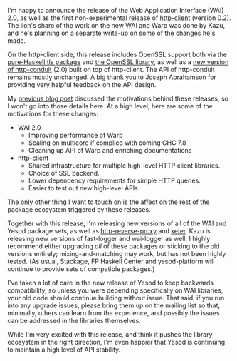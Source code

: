 I'm happy to announce the release of the Web Application Interface (WAI) 2.0,
as well as the first non-experimental release of
[http-client](http://hackage.haskell.org/package/http-client) (version 0.2).
The lion's share of the work on the new WAI and Warp was done by Kazu, and he's
planning on a separate write-up on some of the changes he's made.

On the http-client side, this release includes OpenSSL support both via the
[pure-Haskell tls package](http://hackage.haskell.org/package/http-client-tls)
and [the OpenSSL
library](http://hackage.haskell.org/package/http-client-openssl), as well as a
[new version of http-conduit](http://hackage.haskell.org/package/http-conduit)
(2.0) built on top of http-client. The API of http-conduit remains mostly
unchanged. A big thank you to Joseph Abrahamson for providing very helpful
feedback on the API design.

My [previous blog post](http://www.yesodweb.com/blog/2013/11/wai-2-http-client)
discussed the motivations behind these releases, so I won't go into those
details here. At a high level, here are some of the motivations for these changes:

- WAI 2.0
    - Improving performance of Warp
    - Scaling on multicore if complied with coming GHC 7.8
    - Cleaning up API of Warp and enriching documentations
- http-client
    - Shared infrastructure for multiple high-level HTTP client libraries.
    - Choice of SSL backend.
    - Lower dependency requirements for simple HTTP queries.
    - Easier to test out new high-level APIs.

The only other thing I want to touch on is the affect on the rest
of the package ecosystem triggered by these releases.

Together with this release, I'm releasing new versions of all of the WAI and
Yesod package sets, as well as
[http-reverse-proxy](http://hackage.haskell.org/package/http-reverse-proxy) and
[keter](http://hackage.haskell.org/package/keter). Kazu is releasing new
versions of fast-logger and wai-logger as well. I highly recommend either
upgrading *all* of these packages or sticking to the old versions entirely;
mixing-and-matching may work, but has not been highly tested. (As usual,
Stackage, FP Haskell Center and yesod-platform will continue to provide sets of
compatible packages.)

I've taken a lot of care in the new release of Yesod to keep backwards
compatibility, so unless you were depending specifically on WAI libraries, your
old code should continue building without issue. That said, if you run into any
upgrade issues, please bring them up on the mailing list so that, minimally,
others can learn from the experience, and possibly the issues can be addressed
in the libraries themselves.

While I'm very excited with this release, and think it pushes the library
ecosystem in the right direction, I'm even happier that Yesod is continuing to
maintain a high level of API stability.

